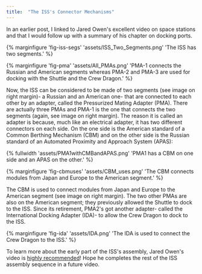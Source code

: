 ```yaml
---
title:  "The ISS's Connector Mechanisms"
---
```


In an earlier post, I linked to Jared Owen's excellent video on space stations and that I
would follow up with a summary of his chapter on docking ports.

{% marginfigure 'fig-iss-segs' 'assets/ISS_Two_Segments.png' 'The ISS has two segments.' %}

{% marginfigure 'fig-pma' 'assets/All_PMAs.png' 'PMA-1 connects the Russian and American segments whereas PMA-2 and PMA-3 are used for docking with the Shuttle and the Crew Dragon.' %}

Now, the ISS can be considered to be made of two segments (see image on right margin)-
a Russian and an American one- that are connected to each other by an adapter, called
the Pressurized Mating Adapter (PMA). There are actually three PMAs and PMA-1 is the
one that connects the two segments (again, see image on right margin). The reason it is
called an adapter is because, much like an electrical adapter, it has two different connectors on each side.
On the one side is the American standard of a Common Berthing Mechanism (CBM) and on the other side is the
Russian standard of an Automated Proximity and Approach System (APAS):

{% fullwidth 'assets/PMA1withCMBandAPAS.png' 'PMA1 has a CBM on one side and an APAS on the other.' %}

{% marginfigure 'fig-cbmuses' 'assets/CBM_uses.png' 'The CBM connects modules from Japan and Europe to the American segment.' %}

The CBM is used to connect modules from Japan and Europe to the American segment (see image on right margin).
The two other PMAs are also on the American segment; they previously allowed the Shuttle to dock to the ISS.
Since its retirement, PMA2's got another adapter- called the International Docking Adapter (IDA)-
to allow the Crew Dragon to dock to the ISS.

{% marginfigure 'fig-ida' 'assets/IDA.png' 'The IDA is used to connect the Crew Dragon to the ISS.' %}

To learn more about the early part of the ISS's assembly, Jared Owen's video
is [highly recommended](https://angadhn.com/opinions/Post5)! Hope he completes
the rest of the ISS assembly sequence in a future video.
